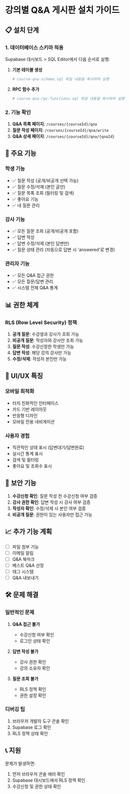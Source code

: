 # 강의별 Q&A 게시판 설치 가이드

## 📋 설치 단계

### 1. 데이터베이스 스키마 적용

Supabase 대시보드 > SQL Editor에서 다음 순서로 실행:

1. **기본 테이블 생성**
   ```bash
   # course-qna-schema.sql 파일 내용을 복사하여 실행
   ```

2. **RPC 함수 추가**
   ```bash
   # course-qna-rpc-functions.sql 파일 내용을 복사하여 실행
   ```

### 2. 기능 확인

1. **Q&A 목록 페이지**: `/courses/{courseId}/qna`
2. **질문 작성 페이지**: `/courses/{courseId}/qna/write`
3. **Q&A 상세 페이지**: `/courses/{courseId}/qna/{qnaId}`

## 🔧 주요 기능

### 학생 기능
- ✅ 질문 작성 (공개/비공개 선택 가능)
- ✅ 질문 수정/삭제 (본인 글만)
- ✅ 질문 목록 조회 (필터링 및 검색)
- ✅ 좋아요 기능
- ✅ 내 질문 관리

### 강사 기능
- ✅ 모든 질문 조회 (공개/비공개 포함)
- ✅ 답변 작성
- ✅ 답변 수정/삭제 (본인 답변만)
- ✅ 질문 상태 관리 (자동으로 답변 시 'answered'로 변경)

### 관리자 기능
- ✅ 모든 Q&A 접근 권한
- ✅ 모든 질문/답변 관리
- ✅ 시스템 전체 Q&A 통계

## 📊 권한 체계

### RLS (Row Level Security) 정책

1. **공개 질문**: 수강생과 강사가 조회 가능
2. **비공개 질문**: 작성자와 강사만 조회 가능
3. **질문 작성**: 수강신청한 학생만 가능
4. **답변 작성**: 해당 강의 강사만 가능
5. **수정/삭제**: 작성자 본인만 가능

## 🎯 UI/UX 특징

### 모바일 최적화
- 터치 친화적인 인터페이스
- 카드 기반 레이아웃
- 반응형 디자인
- 모바일 전용 네비게이션

### 사용자 경험
- 직관적인 상태 표시 (답변대기/답변완료)
- 실시간 통계 표시
- 검색 및 필터링
- 좋아요 및 조회수 표시

## 🔐 보안 기능

1. **수강신청 확인**: 질문 작성 전 수강신청 여부 검증
2. **강사 권한 확인**: 답변 작성 시 강사 여부 검증
3. **작성자 확인**: 수정/삭제 시 본인 여부 검증
4. **비공개 질문**: 권한이 있는 사용자만 접근 가능

## 📈 추가 기능 계획

- [ ] 파일 첨부 기능
- [ ] 이메일 알림
- [ ] Q&A 북마크
- [ ] 베스트 Q&A 선정
- [ ] 태그 시스템
- [ ] Q&A 내보내기

## 🛠 문제 해결

### 일반적인 문제

1. **Q&A 접근 불가**
   - 수강신청 여부 확인
   - 로그인 상태 확인

2. **답변 작성 불가**
   - 강사 권한 확인
   - 강의 소유자 확인

3. **질문 조회 불가**
   - RLS 정책 확인
   - 권한 설정 확인

### 디버깅 팁

1. 브라우저 개발자 도구 콘솔 확인
2. Supabase 로그 확인
3. RLS 정책 상태 확인

## 📞 지원

문제가 발생하면:
1. 먼저 브라우저 콘솔 에러 확인
2. Supabase 대시보드에서 RLS 정책 확인
3. 수강신청 및 권한 상태 확인